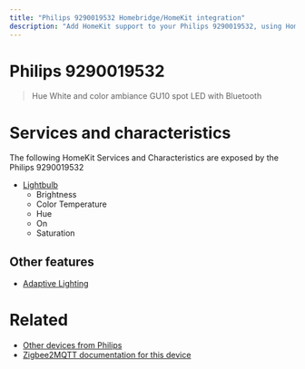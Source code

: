 ```yaml
---
title: "Philips 9290019532 Homebridge/HomeKit integration"
description: "Add HomeKit support to your Philips 9290019532, using Homebridge, Zigbee2MQTT and homebridge-z2m."
---
```

<!---
This file has been GENERATED using src/docgen/docgen.ts
DO NOT EDIT THIS FILE MANUALLY!
-->
# Philips 9290019532
> Hue White and color ambiance GU10 spot LED with Bluetooth


# Services and characteristics
The following HomeKit Services and Characteristics are exposed by
the Philips 9290019532

* [Lightbulb](../../light.md)
  * Brightness
  * Color Temperature
  * Hue
  * On
  * Saturation

## Other features
* [Adaptive Lighting](../../light.md)

# Related
* [Other devices from Philips](../index.md#philips)
* [Zigbee2MQTT documentation for this device](https://www.zigbee2mqtt.io/devices/9290019532.html)